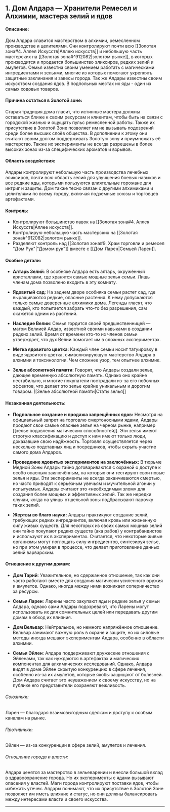 
## 1. Дом Алдара — Хранители Ремесел и Алхимии, мастера зелий и ядов

#### Описание: 
Дом Алдара славится мастерством в алхимии, ремесленном производстве и  целителями. Они контролируют почти всю [[Золотая зона#4. Аллея Искусств|Аллею искусств]] и небольшую часть мастерских на [[Золотая зона#^912082|золотом рынке]], в которых производится и продается большинство  эликсиров, редких зелий и амулетов. Семья известна своим умением работать с магическими ингредиентами и зельями, многие из которых помогают укреплять защитные заклинания и завесы города. Так же Алдары известны своим искусством создания ядов. В подпольных местах их яды - один из самых ходовых товаров.

#### Причина остаться в Золотой зоне: 
Старая традиция дома гласит, что истинные мастера должны оставаться ближе к своим ресурсам и клиентам, чтобы быть на связи с городской жизнью и ощущать пульс ремесленной работы. Также их присутствие в Золотой Зоне позволяет им не вызывать подозрений среди более высших слоёв общества. В дополнении к этому они считают своим долгом поддерживать Золотую зону и приумножать её мастерство. Также их эксперименты не всегда разрешены в более высоких зонах из-за специфических ароматов и взрывов.

#### Область воздействия: 
Алдары контролируют небольшую часть производства лечебных эликсиров, почти всю область зелий для улучшения боевых навыков и все редкие яды, которыми пользуются влиятельные горожане для интриг и защиты. Дом также тесно связан с другими алхимиками и целителями по всему городу, включая подземные союзы и торговцев артефактами.

#### Контроль:
- Контролируют большинство лавок на [[Золотая зона#4. Аллея Искусств|Аллее искусств]].
- Контролирую небольшую часть мастерских на [[Золотая зона#^912082|золотом рынке]].
- Разделяют контроль над [[Золотая зона#9. Храм торговли и ремесел "Дом Рук"|"Домом рук"]] вместе с [[Дом Ларен|Семьей Ларен]].

#### Особые детали:
- **Алтарь Зелий**: В особняке Алдара есть алтарь, окружённый кристаллами, где хранятся самые мощные зелья семьи. Лишь членам дома позволено входить в эту комнату.

- **Ядовитый** **сад**: На заднем дворе особняка семьи растет сад, где выращиваются редкие, опасные растения. К нему допускаются только самые доверенные алхимики дома. Легенды гласят, что каждый, кто попытается забрать что-то без разрешения, сам окажется одним из растений. 

- **Наследие Велии**: Семья гордится своей предшественницей — магом Велиией Алдар, известной своими навыками в создании редких зелий. Время от времени кто-то из членов семьи утверждает, что дух Велии помогает им в сложных экспериментах.

- **Метка ядовитого цветка**: Каждый член семьи носит татуировку в виде ядовитого цветка, символизирующую мастерство Алдара в алхимии и токсинологии. Чем сложнее узор, тем опытнее алхимик.

- **Зелье абсолютной памяти**: Говорят, что Алдары создали зелье, дающее временную абсолютную память. Однако оно крайне нестабильно, и многие покупатели пострадали из-за его побочных эффектов, что делает это зелье крайне уникальным и дорогим товаром. [[Зелье абсолютной памяти|Статы зелья]]

#### Незаконная деятельность: 
- **Подпольное создание и продажа запрещённых ядов:** Несмотря на официальный запрет на торговлю смертоносными ядами, Алдары продают свои самые опасные зелья на черном рынке, например [[зелье подавления магических способностей]]. Эти зелья имеют строгую классификацию и доступ к ним имеют только люди, доказавшие свою надёжность. Торговля осуществляется через несколько подставных лиц и посредников, чтобы скрыть участие самого дома Алдаров.

- **Проведение ядовитых экспериментов на заключённых:** В тюрьме Медной Зоны Алдары тайно договариваются с охраной о доступе к особо опасным заключённым, на которых они тестируют свои новые зелья и яды. Эти эксперименты не всегда заканчиваются смертью, но часто приводят к серьёзным увечьям и мучительной агонии у испытуемых. Алдары считают это «необходимым злом» для создания более мощных и эффективных зелий. Так же нередки случаи, когда на улицы отшельной зоны подбрасывают парочку таких зелий. 

-  **Жертвы во благо науки:** Алдары практикуют создание зелий, требующих редких ингредиентов, включая кровь или жизненную силу живых существ. Для некоторых из своих самых мощных зелий они тайно покупают редких существ (ака рабов) у контрабандистов и используют их в экспериментах. Считается, что некоторые живые организмы могут поглощать силу ингредиентов, синтезируя зелье, но при этом умирая в процессе, что делает приготовление данных зелий варварским.

#### Отношение к другим домам:
- **Дом Тарий**: Уважительное, но сдержанное отношение, так как они часто работают вместе для создания магически усиленного оружия и амулетов. Однако, иногда между ними возникает соперничество за ресурсы.

- **Семья Ларен**: Ларены часто закупают яды и редкие зелья у семьи Алдара, однако сами Алдары подозревают, что Ларены могут использовать их для сомнительных целей или передавать другим домам в обход их влияния.

- **Дом Вельвар**: Нейтральное, но немного напряжённое отношение. Вельвар занимают важную роль в охране и защите, но их силовые методы иногда мешают экспериментам Алдара, особенно в области алхимии.

- **Семья Эйлен**: Алдара поддерживают дружеские отношения с Эйленами, так как нуждаются в артефактах и магических компонентах для алхимических исследований. Однако, Алдара видят в доме Эйлен скрытую конкуренцию в сфере лечения, особенно из-за их амулетов, которые якобы защищают от болезней. Дом Алдара считает это неуважением к своему искусству, но на публике его представители сохраняют вежливость.

###### Союзники: 
Ларен — благодаря взаимовыгодным сделкам и доступу к особым каналам на рынке.

###### Противники: 
Эйлен — из-за конкуренции в сфере зелий, амулетов и лечения.

###### Отношение города и власти: 
Алдара ценятся за мастерство в зельеварении и внесли большой вклад в здравоохранение города. Но их эксперименты с ядами вызывают опасения у властей. Маги города контролируют поставки ядов, чтобы избежать утечек. Алдары понимают, что их присутствие в Золотой Зоне позволяет им иметь влияние и статус, но они должны балансировать между интересами власти и своего искусства.



---

